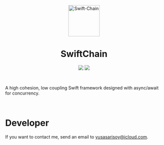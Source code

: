 <div align="center">
  <img width="100" height="100" alt="Swift-Chain" src="https://i.ibb.co/jv8R966/Swift-Chain.png">
  </br>
  <h1><b>SwiftChain</b></h1>
</div>

<div align="center">

![](https://img.shields.io/badge/Editor-Xcode-informational?style=flat&logo=xcode&logoColor=white&color=b0aab3) ![](https://img.shields.io/badge/Language-Swift-informational?style=flat&logo=swift&logoColor=white&color=b0aab3)

</div>

</br>

A high cohesion, low coupling Swift framework designed with async/await for concurrency.

</br>

# <b>Developer</b>

If you want to contact me, send an email to yusasarisoy@icloud.com.
